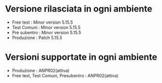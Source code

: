 # Versione rilasciata in ogni ambiente

- Free test : Minor version 5.15.5
- Test Comuni : Minor version 5.15.5
- Pre subentro : Minor version 5.15.5
- Produzione : Patch 5.15.5


# Versioni supportate in ogni ambiente

- Produzione : ANPR02(attiva)
- Free test, Test Comuni, Presubentro : ANPR02(attiva)
